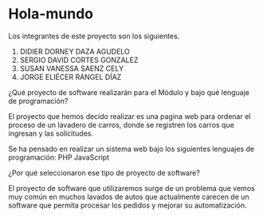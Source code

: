 # Hola-mundo

Los integrantes de este proyecto son los siguientes.

1. DIDIER DORNEY DAZA AGUDELO
2. SERGIO DAVID CORTES GONZALEZ
3. SUSAN VANESSA SAENZ CELY
4. JORGE ELIÉCER RANGEL DÍAZ

¿Qué proyecto de software realizarán para el Módulo y bajo qué lenguaje de programación?

El proyecto que hemos decido realizar es una pagina web para ordenar el proceso de un lavadero de carros, 
donde se registren los carros que ingresan y las solicitudes.

Se ha pensado en realizar un sistema web bajo los siguientes lenguajes de programación:
PHP
JavaScript




¿Por qué seleccionaron ese tipo de proyecto de software?

El proyecto de software que utilizaremos surge de un problema que vemos muy 
común en muchos lavados de autos  que actualmente carecen de un software que 
permita procesar los pedidos y mejorar su automatización.
